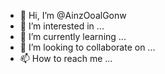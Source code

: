 - 👋 Hi, I’m @AinzOoalGonw
- 👀 I’m interested in ...
- 🌱 I’m currently learning ...
- 💞️ I’m looking to collaborate on ...
- 📫 How to reach me ...

<!---
AinzOoalGonw/AinzOoalGonw is a ✨ special ✨ repository because its `README.md` (this file) appears on your GitHub profile.
You can click the Preview link to take a look at your changes.
--->
